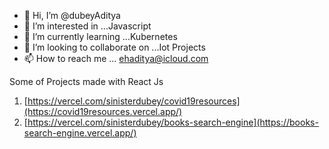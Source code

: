 - 👋 Hi, I’m @dubeyAditya
- 👀 I’m interested in ...Javascript 
- 🌱 I’m currently learning ...Kubernetes
- 💞️ I’m looking to collaborate on ...Iot Projects
- 📫 How to reach me ... ehaditya@icloud.com

Some of Projects made with React Js

1.  [https://vercel.com/sinisterdubey/covid19resources](https://covid19resources.vercel.app/)
2.  [https://vercel.com/sinisterdubey/books-search-engine](https://books-search-engine.vercel.app/)
